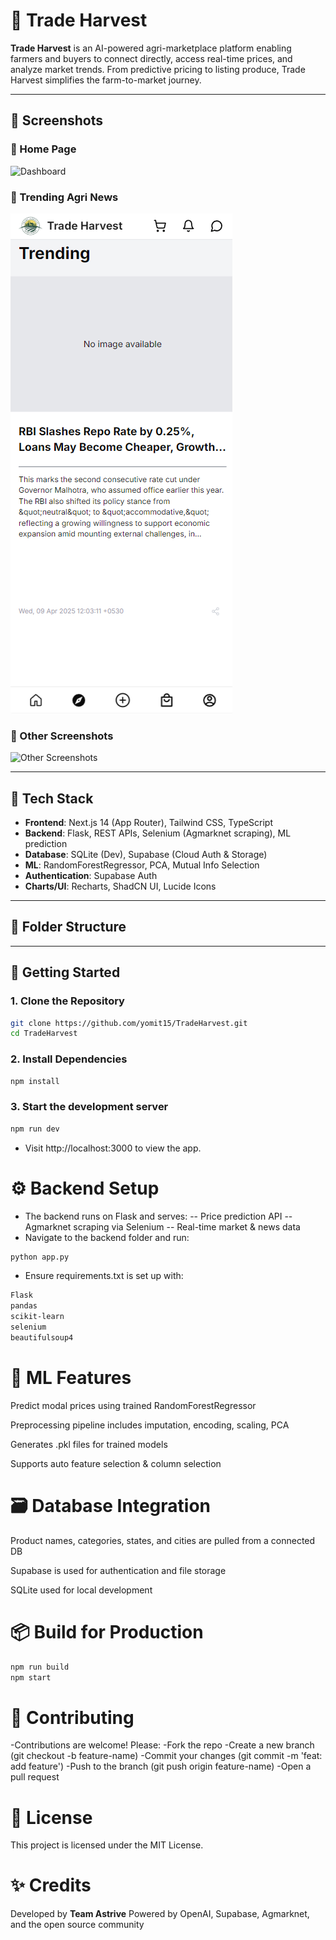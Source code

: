 # 🌾 Trade Harvest

**Trade Harvest** is an AI-powered agri-marketplace platform enabling farmers and buyers to connect directly, access real-time prices, and analyze market trends. From predictive pricing to listing produce, Trade Harvest simplifies the farm-to-market journey.

---

## 📸 Screenshots

### 🔹 Home Page
![Dashboard](.public/images/screenshots/HomePage.png)

### 🔹 Trending Agri News
![Price Prediction](./public/images/screenshots/NewsSection.png)

### 🔹 Other Screenshots
![Other Screenshots](./public/images/screenshots)

---

## 🔧 Tech Stack

- **Frontend**: Next.js 14 (App Router), Tailwind CSS, TypeScript
- **Backend**: Flask, REST APIs, Selenium (Agmarknet scraping), ML prediction
- **Database**: SQLite (Dev), Supabase (Cloud Auth & Storage)
- **ML**: RandomForestRegressor, PCA, Mutual Info Selection
- **Authentication**: Supabase Auth
- **Charts/UI**: Recharts, ShadCN UI, Lucide Icons

---

## 📁 Folder Structure


---

## 🚀 Getting Started

### 1. Clone the Repository

```bash
git clone https://github.com/yomit15/TradeHarvest.git
cd TradeHarvest
```

### 2. Install Dependencies
```bash
npm install
```

### 3. Start the development server
```bash
npm run dev
```

- Visit http://localhost:3000 to view the app.

# ⚙️ Backend Setup
- The backend runs on Flask and serves:
  -- Price prediction API
  -- Agmarknet scraping via Selenium
  -- Real-time market & news data
- Navigate to the backend folder and run:
```bash
python app.py
```
- Ensure requirements.txt is set up with:
```txt
Flask
pandas
scikit-learn
selenium
beautifulsoup4
```

# 🧠 ML Features
Predict modal prices using trained RandomForestRegressor

Preprocessing pipeline includes imputation, encoding, scaling, PCA

Generates .pkl files for trained models

Supports auto feature selection & column selection

# 🗃️ Database Integration
Product names, categories, states, and cities are pulled from a connected DB

Supabase is used for authentication and file storage

SQLite used for local development

# 📦 Build for Production
```bash
npm run build
npm start
```

# 🤝 Contributing
-Contributions are welcome! Please:
-Fork the repo
-Create a new branch (git checkout -b feature-name)
-Commit your changes (git commit -m 'feat: add feature')
-Push to the branch (git push origin feature-name)
-Open a pull request

# 📄 License
This project is licensed under the MIT License.

# ✨ Credits
Developed by **Team Astrive**
Powered by OpenAI, Supabase, Agmarknet, and the open source community



